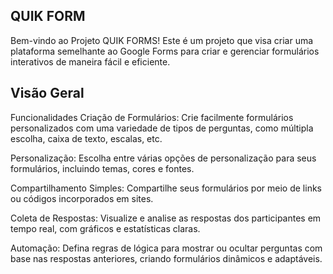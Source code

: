
## QUIK FORM

Bem-vindo ao Projeto QUIK FORMS! Este é um projeto que visa criar uma plataforma semelhante ao Google Forms para criar e gerenciar formulários interativos de maneira fácil e eficiente.

## Visão Geral

Funcionalidades
Criação de Formulários: Crie facilmente formulários personalizados com uma variedade de tipos de perguntas, como múltipla escolha, caixa de texto, escalas, etc.

Personalização: Escolha entre várias opções de personalização para seus formulários, incluindo temas, cores e fontes.

Compartilhamento Simples: Compartilhe seus formulários por meio de links ou códigos incorporados em sites.

Coleta de Respostas: Visualize e analise as respostas dos participantes em tempo real, com gráficos e estatísticas claras.

Automação: Defina regras de lógica para mostrar ou ocultar perguntas com base nas respostas anteriores, criando formulários dinâmicos e adaptáveis.

